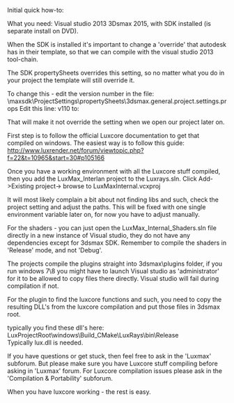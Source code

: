 Initial quick how-to:

What you need:
Visual studio 2013
3Dsmax 2015, with SDK installed (is separate install on DVD).

When the SDK is installed it's important to change a 'override' that autodesk
has in their template, so that we can compile with the visual studio 2013 tool-chain.

The SDK propertySheets overrides this setting, so no matter what you do in your 
project the template will still override it.

To change this - edit the version number in the file:
\maxsdk\ProjectSettings\propertySheets\3dsmax.general.project.settings.props
Edit this line:
<PlatformToolset>v110</PlatformToolset>
to:
<!--<PlatformToolset>v110</PlatformToolset>-->
That will make it not override the setting when we open our project later on.

First step is to follow the official Luxcore documentation to get that
compiled on windows.
The easiest way is to follow this guide:
http://www.luxrender.net/forum/viewtopic.php?f=22&t=10965&start=30#p105166

Once you have a working environment with all the Luxcore stuff compiled, then you add
the LuxMax_Interlan project to the Luxrays.sln.
Click Add->Existing project-> browse to LuxMaxInternal.vcxproj

It will most likely complain a bit about not finding libs and such, check the 
project setting and adjust the paths. This will be fixed with one single 
environment variable later on, for now you have to adjust manually.

For the shaders - you can just open the LuxMax_Internal_Shaders.sln file directly in a new
instance of Visual studio, they do not have any dependencies except for 3dsmax SDK.
Remember to compile the shaders in 'Release' mode, and not 'Debug'.

The projects compile the plugins straight into 3dsmax\plugins folder,
if you run windows 7\8 you might have to launch Visual studio as 'administrator' for it 
to be allowed to copy files there directly. Visual studio will fail during compilation if not.

For the plugin to find the luxcore functions and such, you need to copy the resulting DLL's from
the luxcore compilation and put those files in 3dsmax root.

typically you find these dll's here:
LuxProjectRoot\windows\Build_CMake\LuxRays\bin\Release\
Typically lux.dll is needed.

If you have questions or get stuck, then feel free to ask in the 'Luxmax' subforum.
But please make sure you have Luxcore stuff compiling before asking in 'Luxmax' forum.
For Luxcore compilation issues please ask in the 'Compilation & Portability' subforum.

When you have luxcore working - the rest is easy.